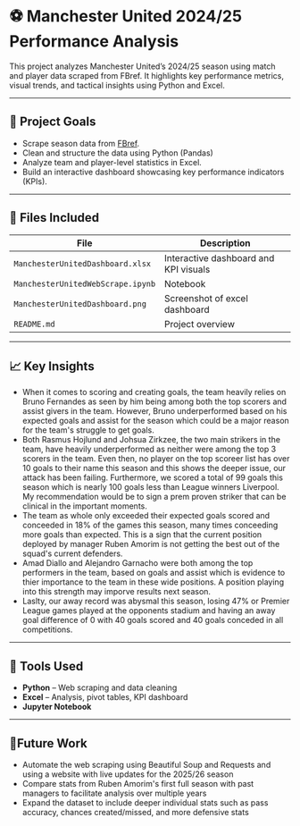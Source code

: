# ⚽ Manchester United 2024/25 Performance Analysis

This project analyzes Manchester United’s 2024/25 season using match and player data scraped from FBref. It highlights key performance metrics, visual trends, and tactical insights using Python and Excel.

---

## 📌 Project Goals

- Scrape season data from [FBref](https://fbref.com).
- Clean and structure the data using Python (Pandas)
- Analyze team and player-level statistics in Excel.
- Build an interactive dashboard showcasing key performance indicators (KPIs).

---

## 📂 Files Included

| File | Description |
|------|-------------|
| `ManchesterUnitedDashboard.xlsx` | Interactive dashboard and KPI visuals |
| `ManchesterUnitedWebScrape.ipynb` | Notebook |
| `ManchesterUnitedDashboard.png` | Screenshot of excel dashboard |
| `README.md` | Project overview|

---

## 📈 Key Insights

- When it comes to scoring and creating goals, the team heavily relies on Bruno Fernandes as seen by him being among both the top scorers and assist givers in the team. However, Bruno underperformed based on his expected goals and assist for the season which could be a major reason for the team's struggle to get goals.
- Both Rasmus Hojlund and Johsua Zirkzee, the two main strikers in the team, have heavily underperformed as neither were among the top 3 scorers in the team. Even then, no player on the top scoreer list has over 10 goals to their name this season and this shows the deeper issue, our attack has been failing. Furthermore, we scored a total of 99 goals this season which is nearly 100 goals less than League winners Liverpool. My recommendation would be to sign a prem proven striker that can be clinical in the important moments.
- The team as whole only exceeded their expected goals scored and conceeded in 18% of the games this season, many times conceeding more goals than expected. This is a sign that the current position deployed by manager Ruben Amorim is not getting the best out of the squad's current defenders.
- Amad Diallo and Alejandro Garnacho were both among the top performers in the team, based on goals and assist which is evidence to thier importance to the team in these wide positions. A position playing into this strength may imporve results next season.
- Laslty, our away record was abysmal this season, losing 47% or Premier League games played at the opponents stadium and having an away goal difference of 0 with 40 goals scored and 40 goals conceded in all competitions. 

---

## 🚀 Tools Used

- **Python** – Web scraping and data cleaning
- **Excel** – Analysis, pivot tables, KPI dashboard
- **Jupyter Notebook**

---

## 🔮Future Work

- Automate the web scraping using Beautiful Soup and Requests and using a website with live updates for the 2025/26 season
- Compare stats from Ruben Amorim's first full season with past managers to facilitate analysis over multiple years
- Expand the dataset to include deeper individual stats such as pass accuracy, chances created/missed, and more defensive stats